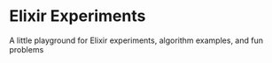 # Elixir Experiments

A little playground for Elixir experiments, algorithm examples, and fun problems

